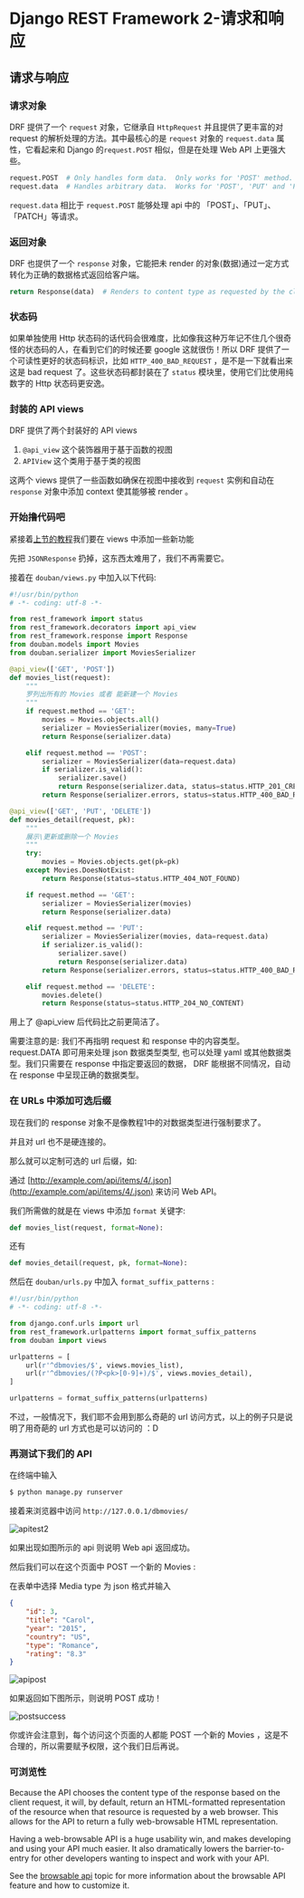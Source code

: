 # Django REST Framework 2-请求和响应


## 请求与响应

### 请求对象

DRF 提供了一个 ```request``` 对象，它继承自 ```HttpRequest``` 并且提供了更丰富的对 request 的解析处理的方法。其中最核心的是 ```request``` 对象的 ```request.data``` 属性，它看起来和 Django 的```request.POST``` 相似，但是在处理 Web API 上更强大些。

```python
request.POST  # Only handles form data.  Only works for 'POST' method.
request.data  # Handles arbitrary data.  Works for 'POST', 'PUT' and 'PATCH' methods.
```

```request.data``` 相比于 ```request.POST``` 能够处理 api 中的 「POST」、「PUT」、「PATCH」等请求。

### 返回对象

DRF 也提供了一个 ```response``` 对象，它能把未 render 的对象(数据)通过一定方式转化为正确的数据格式返回给客户端。

```python
return Response(data)  # Renders to content type as requested by the client.
```

### 状态码

如果单独使用 Http 状态码的话代码会很难度，比如像我这种万年记不住几个很奇怪的状态码的人，在看到它们的时候还要 google 这就很伤！所以 DRF 提供了一个可读性更好的状态码标识，比如 `HTTP_400_BAD_REQUEST`  ，是不是一下就看出来这是 bad request 了。这些状态码都封装在了 ```status``` 模块里，使用它们比使用纯数字的 Http 状态码更安逸。

### 封装的 API views

DRF 提供了两个封装好的 API views

1.  `@api_view`  这个装饰器用于基于函数的视图
2.  `APIView`  这个类用于基于类的视图

这两个 views 提供了一些函数如确保在视图中接收到 ```request``` 实例和自动在 ```response``` 对象中添加 context 使其能够被 render 。

### 开始撸代码吧

紧接着[上节的教程]()我们要在 views 中添加一些新功能

先把 ```JSONResponse``` 扔掉，这东西太难用了，我们不再需要它。

接着在 ```douban/views.py``` 中加入以下代码:

```python
#!/usr/bin/python
# -*- coding: utf-8 -*-

from rest_framework import status
from rest_framework.decorators import api_view
from rest_framework.response import Response
from douban.models import Movies
from douban.serializer import MoviesSerializer

@api_view(['GET', 'POST'])
def movies_list(request):
    """
    罗列出所有的 Movies 或者 能新建一个 Movies
    """
    if request.method == 'GET':
        movies = Movies.objects.all()
        serializer = MoviesSerializer(movies, many=True)
        return Response(serializer.data)

    elif request.method == 'POST':
        serializer = MoviesSerializer(data=request.data)
        if serializer.is_valid():
            serializer.save()
            return Response(serializer.data, status=status.HTTP_201_CREATED)
        return Response(serializer.errors, status=status.HTTP_400_BAD_REQUEST)

@api_view(['GET', 'PUT', 'DELETE'])
def movies_detail(request, pk):
    """
    展示\更新或删除一个 Movies
    """
    try:
        movies = Movies.objects.get(pk=pk)
    except Movies.DoesNotExist:
        return Response(status=status.HTTP_404_NOT_FOUND)

    if request.method == 'GET':
        serializer = MoviesSerializer(movies)
        return Response(serializer.data)

    elif request.method == 'PUT':
        serializer = MoviesSerializer(movies, data=request.data)
        if serializer.is_valid():
            serializer.save()
            return Response(serializer.data)
        return Response(serializer.errors, status=status.HTTP_400_BAD_REQUEST)

    elif request.method == 'DELETE':
        movies.delete()
        return Response(status=status.HTTP_204_NO_CONTENT)
```

用上了 @api_view 后代码比之前更简洁了。

需要注意的是: 我们不再指明 request 和 response 中的内容类型。 request.DATA 即可用来处理 json 数据类型类型, 也可以处理 yaml 或其他数据类型。我们只需要在 response 中指定要返回的数据， DRF 能根据不同情况，自动在 response 中呈现正确的数据类型。

### 在 URLs 中添加可选后缀

现在我们的 response 对象不是像教程1中的对数据类型进行强制要求了。

并且对 url 也不是硬连接的。

那么就可以定制可选的 url 后缀，如:

通过 [http://example.com/api/items/4/.json](http://example.com/api/items/4/.json) 来访问 Web API。

我们所需做的就是在 views 中添加 ```format``` 关键字:

```python
def movies_list(request, format=None):
```

还有

```python
def movies_detail(request, pk, format=None):
```

然后在 ```douban/urls.py``` 中加入 ```format_suffix_patterns``` :

```python
#!/usr/bin/python
# -*- coding: utf-8 -*-

from django.conf.urls import url
from rest_framework.urlpatterns import format_suffix_patterns
from douban import views

urlpatterns = [
    url(r'^dbmovies/$', views.movies_list),
    url(r'^dbmovies/(?P<pk>[0-9]+)/$', views.movies_detail),
]

urlpatterns = format_suffix_patterns(urlpatterns)
```

不过，一般情况下，我们耶不会用到那么奇葩的 url 访问方式，以上的例子只是说明了用奇葩的 url 方式也是可以访问的 ：D

### 再测试下我们的 API

在终端中输入

```bash
$ python manage.py runserver
```

接着来浏览器中访问 ```http://127.0.0.1/dbmovies/```

![apitest2](http://7xse6j.com1.z0.glb.clouddn.com/apitest2.png)

如果出现如图所示的 api 则说明 Web api 返回成功。

然后我们可以在这个页面中 POST 一个新的 Movies :

在表单中选择 Media type 为 json 格式并输入

```json
{
    "id": 3,
    "title": "Carol",
    "year": "2015",
    "country": "US",
    "type": "Romance",
    "rating": "8.3"
}
```

![apipost](http://7xse6j.com1.z0.glb.clouddn.com/apitest3.png)

如果返回如下图所示，则说明 POST 成功！

![postsuccess](http://7xse6j.com1.z0.glb.clouddn.com/apitest4.png)

你或许会注意到，每个访问这个页面的人都能 POST 一个新的 Movies ，这是不合理的，所以需要赋予权限，这个我们日后再说。

### 可浏览性

Because the API chooses the content type of the response based on the client request, it will, by default, return an HTML-formatted representation of the resource when that resource is requested by a web browser. This allows for the API to return a fully web-browsable HTML representation.

Having a web-browsable API is a huge usability win, and makes developing and using your API much easier. It also dramatically lowers the barrier-to-entry for other developers wanting to inspect and work with your API.

See the [browsable api](http://www.django-rest-framework.org/topics/browsable-api/) topic for more information about the browsable API feature and how to customize it.


